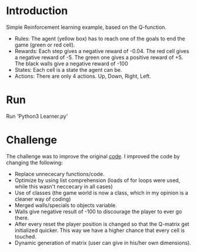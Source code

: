 Introduction
==========================
Simple Reinforcement learning example, based on the Q-function.
- Rules: The agent (yellow box) has to reach one of the goals to end the game (green or red cell).
- Rewards: Each step gives a negative reward of -0.04. The red cell gives a negative reward of -5. The green one gives a positive reward of +5. The black walls give a negative reward of -100
- States: Each cell is a state the agent can be.
- Actions: There are only 4 actions. Up, Down, Right, Left.


# Run
Run  'Python3 Learner.py'

Challenge
==========================
The challenge was to improve the original [code](https://github.com/llSourcell/q_learning_demo). I improved the code
by changing the following:
- Replace unnececary functions/code.
- Optimize by using list comprehension (loads of for loops were used, while this wasn't neccecary in all cases)
- Use of classes (the game world is now a class, which in my opinion is a cleaner way of coding)
- Merged walls/specials to objects variable.
- Walls give negative result of -100 to discourage the player to ever go there.
- After every reset the player position is changed so that the Q-matrix get initialized quicker. This way we have a higher chance that every cell is touched.
- Dynamic generation of matrix (user can give in his/her own dimensions).
